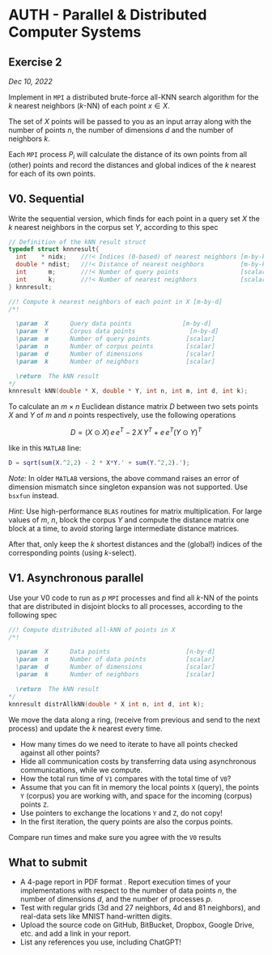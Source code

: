 # AUTH - Parallel & Distributed Computer Systems

## Exercise 2

_Dec 10, 2022_

Implement in `MPI` a distributed brute-force all-KNN search algorithm for the
$k$ nearest neighbors ($k$-NN) of each point $x \in X$.

The set of $X$ points will be passed to you as an input array along with the
number of points $n$, the number of dimensions $d$ and the number of neighbors
$k$.

Each `MPI` process $P_i$ will calculate the distance of its own points from all
(other) points and record the distances and global indices of the $k$ nearest
for each of its own points.

## V0. Sequential

Write the sequential version, which finds for each point in a query set $X$ the
$k$ nearest neighbors in the corpus set $Y$, according to this spec

```c
// Definition of the kNN result struct
typedef struct knnresult{
  int    * nidx;    //!< Indices (0-based) of nearest neighbors [m-by-k]
  double * ndist;   //!< Distance of nearest neighbors          [m-by-k]
  int      m;       //!< Number of query points                 [scalar]
  int      k;       //!< Number of nearest neighbors            [scalar]
} knnresult;

//! Compute k nearest neighbors of each point in X [m-by-d]
/*!

  \param  X      Query data points              [m-by-d]
  \param  Y      Corpus data points               [n-by-d]
  \param  m      Number of query points          [scalar]
  \param  n      Number of corpus points         [scalar]
  \param  d      Number of dimensions            [scalar]
  \param  k      Number of neighbors             [scalar]

  \return  The kNN result
*/
knnresult kNN(double * X, double * Y, int n, int m, int d, int k);
```

To calculate an $m \times n$ Euclidean distance matrix $D$ between two sets
points $X$ and $Y$ of $m$ and $n$ points respectively, use the following
operations

$$ D = (X \odot X)\, e\, e^{T} - 2\, X\, Y^{T} + e\, e^{T}(Y \odot Y)^{T} $$

like in this `MATLAB` line:

```matlab
D = sqrt(sum(X.^2,2) - 2 * X*Y.' + sum(Y.^2,2).');
```

_Note:_ In older `MATLAB` versions, the above command raises an error of
dimension mismatch since singleton expansion was not supported. Use `bsxfun`
instead.

_Hint:_ Use high-performance `BLAS` routines for matrix multiplication. For
large values of $m$, $n$, block the corpus $Y$ and compute the distance matrix
one block at a time, to avoid storing large intermediate distance matrices.

After that, only keep the $k$ shortest distances and the (global!) indices of
the corresponding points (using $k$-select).

## V1. Asynchronous parallel

Use your V0 code to run as $p$ `MPI` processes and find all $k$-NN of the
points that are distributed in disjoint blocks to all processes, according to
the following spec

```c
//! Compute distributed all-kNN of points in X
/*!

  \param  X      Data points                     [n-by-d]
  \param  n      Number of data points           [scalar]
  \param  d      Number of dimensions            [scalar]
  \param  k      Number of neighbors             [scalar]

  \return  The kNN result
*/
knnresult distrAllkNN(double * X int n, int d, int k);
```

We move the data along a ring, (receive from previous and send to the next
process) and update the $k$ nearest every time.

- How many times do we need to iterate to have all points checked against all
  other points?
- Hide all communication costs by transferring data using asynchronous
  communications, while we compute.
- How the total run time of `V1` compares with the total time of `V0`?
- Assume that you can fit in memory the local points `X` (query), the points
  `Y` (corpus) you are working with, and space for the incoming (corpus) points
  `Z`.
- Use pointers to exchange the locations `Y` and `Z`, do not copy!
- In the first iteration, the query points are also the corpus points.

Compare run times and make sure you agree with the `V0` results

## What to submit

- A 4-page report in PDF format . Report execution times of your
  implementations with respect to the number of data points $n$, the number of
  dimensions $d$, and the number of processes $p$.
- Test with regular grids (3d and 27 neighbors, 4d and 81 neighbors), and
  real-data sets like MNIST hand-written digits.
- Upload the source code on GitHub, BitBucket, Dropbox, Google Drive, etc. and
  add a link in your report.
- List any references you use, including ChatGPT!
